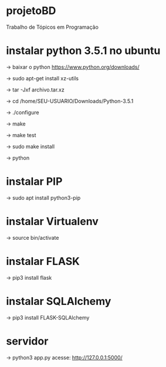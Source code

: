 # projetoBD
Trabalho de Tópicos em Programação 


# instalar python 3.5.1 no ubuntu

->  baixar o python https://www.python.org/downloads/ 


->  sudo apt-get install xz-utils 


->  tar -Jxf archivo.tar.xz


->  cd /home/SEU-USUARIO/Downloads/Python-3.5.1 


->  ./configure


->  make


->  make test


->  sudo make install


->  python 

# instalar PIP

-> sudo apt install python3-pip

# instalar Virtualenv

-> source bin/activate

# instalar FLASK

-> pip3 install flask

# instalar SQLAlchemy

-> pip3 install FLASK-SQLAlchemy

# servidor
-> python3 app.py
acesse: http://127.0.0.1:5000/

 


